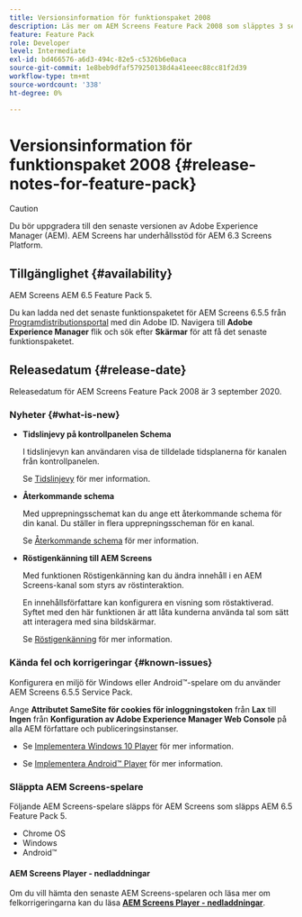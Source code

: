 ```yaml
---
title: Versionsinformation för funktionspaket 2008
description: Läs mer om AEM Screens Feature Pack 2008 som släpptes 3 september 2020.
feature: Feature Pack
role: Developer
level: Intermediate
exl-id: bd466576-a6d3-494c-82e5-c5326b6e0aca
source-git-commit: 1e8beb9dfaf579250138d4a41eeec88cc81f2d39
workflow-type: tm+mt
source-wordcount: '338'
ht-degree: 0%

---
```


# Versionsinformation för funktionspaket 2008 {#release-notes-for-feature-pack}

>[!CAUTION]
>
>Du bör uppgradera till den senaste versionen av Adobe Experience Manager (AEM). AEM Screens har underhållsstöd för AEM 6.3 Screens Platform.

## Tillgänglighet {#availability}

AEM Screens AEM 6.5 Feature Pack 5.

Du kan ladda ned det senaste funktionspaketet för AEM Screens 6.5.5 från [Programdistributionsportal](https://experience.adobe.com/#/downloads/content/software-distribution/en/aem.html) med din Adobe ID. Navigera till **Adobe Experience Manager** flik och sök efter **Skärmar** för att få det senaste funktionspaketet.

## Releasedatum {#release-date}

Releasedatum för AEM Screens Feature Pack 2008 är 3 september 2020.

### Nyheter {#what-is-new}

* **Tidslinjevy på kontrollpanelen Schema**

  I tidslinjevyn kan användaren visa de tilldelade tidsplanerna för kanalen från kontrollpanelen.

  Se [Tidslinjevy](/help/user-guide/channel-assignment-latest-fp.md#timeline-view) för mer information.

* **Återkommande schema**

  Med upprepningsschemat kan du ange ett återkommande schema för din kanal. Du ställer in flera upprepningsscheman för en kanal.

  Se [Återkommande schema](/help/user-guide/channel-assignment-latest-fp.md#recurrence-schedule) för mer information.

* **Röstigenkänning till AEM Screens**

  Med funktionen Röstigenkänning kan du ändra innehåll i en AEM Screens-kanal som styrs av röstinteraktion.

  En innehållsförfattare kan konfigurera en visning som röstaktiverad. Syftet med den här funktionen är att låta kunderna använda tal som sätt att interagera med sina bildskärmar.

  Se [Röstigenkänning](voice-recognition.md) för mer information.

### Kända fel och korrigeringar {#known-issues}

Konfigurera en miljö för Windows eller Android™-spelare om du använder AEM Screens 6.5.5 Service Pack.

Ange **Attributet SameSite för cookies för inloggningstoken** från **Lax** till **Ingen** från **Konfiguration av Adobe Experience Manager Web Console** på alla AEM författare och publiceringsinstanser.

* Se [Implementera Windows 10 Player](implementing-windows-player.md#fp-environment-setup) för mer information.

* Se [Implementera Android™ Player](implementing-android-player.md#fp-environment-setup) för mer information.

### Släppta AEM Screens-spelare

Följande AEM Screens-spelare släpps för AEM Screens som släpps AEM 6.5 Feature Pack 5.

* Chrome OS
* Windows
* Android™

#### AEM Screens Player - nedladdningar

Om du vill hämta den senaste AEM Screens-spelaren och läsa mer om felkorrigeringarna kan du läsa **[AEM Screens Player - nedladdningar](https://download.macromedia.com/screens/index.html)**.
